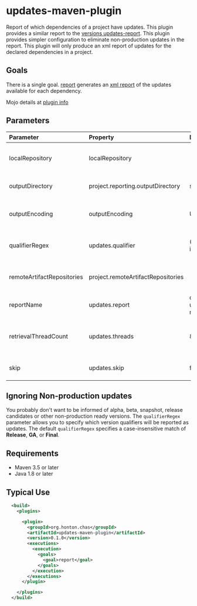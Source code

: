 # updates-maven-plugin

Report of which dependencies of a project have updates.  This plugin provides a similar report to the 
[versions updates-report](https://www.mojohaus.org/versions-maven-plugin/dependency-updates-report-mojo.html).
This plugin provides simpler configuration to eliminate non-production updates in the report.  This
plugin will only produce an xml report of updates for the declared dependencies in a project.

## Goals
There is a single goal.  [report](https://chonton.github.io/updates-maven-plugin/0.1.0/report-mojo.html)
generates an [xml report](https://chonton.github.io/updates-maven-plugin/0.1.0/dependency-updates-report.xml)
of the updates available for each dependency. 

Mojo details at [plugin info](https://chonton.github.io/updates-maven-plugin/0.1.0/)

## Parameters
| Parameter | Property | Default | Description |
|:----------|:---------|:--------|:------------|
|localRepository|localRepository| |The local repositories to check for updates|
|outputDirectory|project.reporting.outputDirectory|site|The directory for the report|
|outputEncoding|outputEncoding|UTF-8|The encoding for the report|
|qualifierRegex|updates.qualifier|(?i:Release&vert;GA&vert;Final)|The regular expression to accept qualifiers|
|remoteArtifactRepositories|project.remoteArtifactRepositories| |The remote repositories to check for updates|
|reportName|updates.report|dependency-updates-report.xml|The report name|
|retrievalThreadCount|updates.threads|8|Number of threads to retrieve dependency updates|
|skip|updates.skip|false|Skip executing the plugin|

## Ignoring Non-production updates
You probably don't want to be informed of alpha, beta, snapshot, release candidates or other
non-production ready versions.  The ```qualifierRegex``` parameter allows you to specify which
version qualifiers will be reported as updates.  The default ```qualifierRegex``` specifies a
case-insensitive match of **Release**, **GA**, or **Final**.

## Requirements
- Maven 3.5 or later
- Java 1.8 or later

## Typical Use

```xml
  <build>
    <plugins>

      <plugin>
        <groupId>org.honton.chas</groupId>
        <artifactId>updates-maven-plugin</artifactId>
        <version>0.1.0</version>
        <executions>
          <execution>
            <goals>
              <goal>report</goal>
            </goals>
          </execution>
        </executions>
      </plugin>

    </plugins>
  </build>
```
